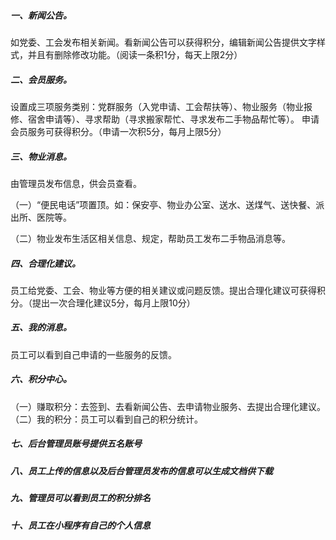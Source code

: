 ##### 一、新闻公告。
 如党委、工会发布相关新闻。看新闻公告可以获得积分，编辑新闻公告提供文字样式，并且有删除修改功能。（阅读一条积1分，每天上限2分）
##### 二、会员服务。
设置成三项服务类别：党群服务（入党申请、工会帮扶等）、物业服务（物业报修、宿舍申请等）、寻求帮助（寻求搬家帮忙、寻求发布二手物品帮忙等）。
申请会员服务可获得积分。（申请一次积5分，每月上限5分）
##### 三、物业消息。
由管理员发布信息，供会员查看。

（一）“便民电话”项置顶。如：保安亭、物业办公室、送水、送煤气、送快餐、派出所、医院等。

（二）物业发布生活区相关信息、规定，帮助员工发布二手物品消息等。

##### 四、合理化建议。
员工给党委、工会、物业等方便的相关建议或问题反馈。提出合理化建议可获得积分。（提出一次合理化建议5分，每月上限10分）
##### 五、我的消息。
员工可以看到自己申请的一些服务的反馈。
##### 六、积分中心。
（一）赚取积分：去签到、去看新闻公告、去申请物业服务、去提出合理化建议。
（二）我的积分：员工可以看到自己的积分统计。
##### 七、后台管理员账号提供五名账号
##### 八、员工上传的信息以及后台管理员发布的信息可以生成文档供下载
##### 九、管理员可以看到员工的积分排名
##### 十、员工在小程序有自己的个人信息
